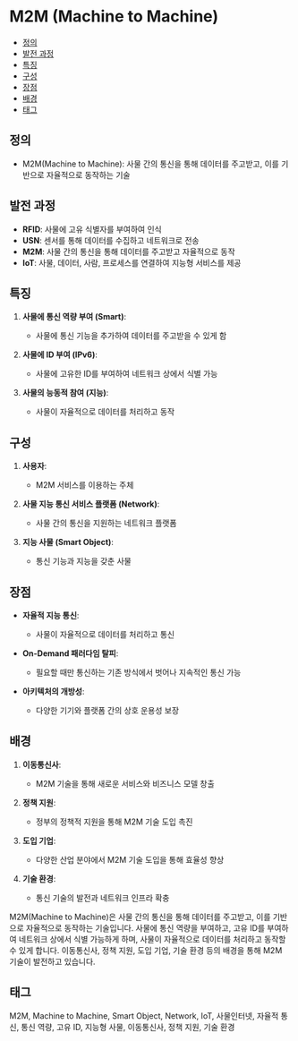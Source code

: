 # M2M (Machine to Machine)

<!-- mtoc-start -->

- [정의](#정의)
- [발전 과정](#발전-과정)
- [특징](#특징)
- [구성](#구성)
- [장점](#장점)
- [배경](#배경)
- [태그](#태그)

<!-- mtoc-end -->

## 정의

- M2M(Machine to Machine): 사물 간의 통신을 통해 데이터를 주고받고, 이를 기반으로 자율적으로 동작하는 기술

## 발전 과정

- **RFID**: 사물에 고유 식별자를 부여하여 인식
- **USN**: 센서를 통해 데이터를 수집하고 네트워크로 전송
- **M2M**: 사물 간의 통신을 통해 데이터를 주고받고 자율적으로 동작
- **IoT**: 사물, 데이터, 사람, 프로세스를 연결하여 지능형 서비스를 제공

## 특징

1. **사물에 통신 역량 부여 (Smart)**:

   - 사물에 통신 기능을 추가하여 데이터를 주고받을 수 있게 함

2. **사물에 ID 부여 (IPv6)**:

   - 사물에 고유한 ID를 부여하여 네트워크 상에서 식별 가능

3. **사물의 능동적 참여 (지능)**:
   - 사물이 자율적으로 데이터를 처리하고 동작

## 구성

1. **사용자**:

   - M2M 서비스를 이용하는 주체

2. **사물 지능 통신 서비스 플랫폼 (Network)**:

   - 사물 간의 통신을 지원하는 네트워크 플랫폼

3. **지능 사물 (Smart Object)**:
   - 통신 기능과 지능을 갖춘 사물

## 장점

- **자율적 지능 통신**:

  - 사물이 자율적으로 데이터를 처리하고 통신

- **On-Demand 패러다임 탈피**:

  - 필요할 때만 통신하는 기존 방식에서 벗어나 지속적인 통신 가능

- **아키텍처의 개방성**:
  - 다양한 기기와 플랫폼 간의 상호 운용성 보장

## 배경

1. **이동통신사**:

   - M2M 기술을 통해 새로운 서비스와 비즈니스 모델 창출

2. **정책 지원**:

   - 정부의 정책적 지원을 통해 M2M 기술 도입 촉진

3. **도입 기업**:

   - 다양한 산업 분야에서 M2M 기술 도입을 통해 효율성 향상

4. **기술 환경**:
   - 통신 기술의 발전과 네트워크 인프라 확충

M2M(Machine to Machine)은 사물 간의 통신을 통해 데이터를 주고받고, 이를 기반으로 자율적으로 동작하는 기술입니다. 사물에 통신 역량을 부여하고, 고유 ID를 부여하여 네트워크 상에서 식별 가능하게 하며, 사물이 자율적으로 데이터를 처리하고 동작할 수 있게 합니다. 이동통신사, 정책 지원, 도입 기업, 기술 환경 등의 배경을 통해 M2M 기술이 발전하고 있습니다.

## 태그

M2M, Machine to Machine, Smart Object, Network, IoT, 사물인터넷, 자율적 통신, 통신 역량, 고유 ID, 지능형 사물, 이동통신사, 정책 지원, 기술 환경
